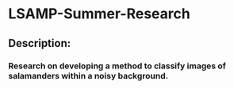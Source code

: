 # LSAMP-Summer-Research
## Description:
### Research on developing a method to classify images of salamanders within a noisy background.
